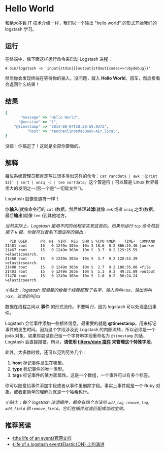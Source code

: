 # Hello World

和绝大多数 IT 技术介绍一样，我们以一个输出 "hello world" 的形式开始我们的 logstash 学习。

## 运行

在终端中，像下面这样运行命令来启动 Logstash 进程：

```
# bin/logstash -e 'input{stdin{}}output{stdout{codec=>rubydebug}}'
```

然后你会发现终端在等待你的输入。没问题，敲入 **Hello World**，回车，然后看看会返回什么结果！

## 结果

```ruby
{
       "message" => "Hello World",
      "@version" => "1",
    "@timestamp" => "2014-08-07T10:30:59.937Z",
          "host" => "raochenlindeMacBook-Air.local",
}
```

没错！你搞定了！这就是全部你要做的。

## 解释

每位系统管理员都肯定写过很多类似这样的命令：`cat randdata | awk '{print $2}' | sort | uniq -c | tee sortdata`。这个管道符 `|` 可以算是 Linux 世界最伟大的发明之一(另一个是“一切皆文件”)。

Logstash 就像管道符一样！

你**输入**(就像命令行的 `cat` )数据，然后处理**过滤**(就像 `awk` 或者 `uniq` 之类)数据，最后**输出**(就像 `tee` )到其他地方。

*当然实际上，Logstash 是用不同的线程来实现这些的。如果你运行 `top` 命令然后按下 `H` 键，你就可以看到下面这样的输出：*

```
  PID USER      PR  NI  VIRT  RES  SHR S %CPU %MEM    TIME+  COMMAND                          
21401 root      16   0 1249m 303m  10m S 18.6  0.2 866:25.46 |worker                           
21467 root      15   0 1249m 303m  10m S  3.7  0.2 129:25.59 >elasticsearch.                   
21468 root      15   0 1249m 303m  10m S  3.7  0.2 128:53.39 >elasticsearch.                   
21400 root      15   0 1249m 303m  10m S  2.7  0.2 108:35.80 <file                             
21403 root      15   0 1249m 303m  10m S  1.3  0.2  49:31.89 >output                           
21470 root      15   0 1249m 303m  10m S  1.0  0.2  56:24.24 >elasticsearch.
```

*小贴士：logstash 很温馨的给每个线程都取了名字，输入的叫<xx，输出的叫>xx，过滤的叫|xx*

数据在线程之间以 **事件** 的形式流传。不要叫*行*，因为 logstash 可以处理[多行](../codec/multiline.md)事件。

Logstash 会给事件添加一些额外信息。最重要的就是 **@timestamp**，用来标记事件的发生时间。因为这个字段涉及到 Logstash 的内部流转，所以必须是一个 joda 对象，如果你尝试自己给一个字符串字段重命名为 `@timestamp` 的话，Logstash 会直接报错。所以，**请使用 [filters/date 插件](../filter/date.md) 来管理这个特殊字段**。

此外，大多数时候，还可以见到另外几个：

1. **host** 标记事件发生在哪里。
2. **type** 标记事件的唯一类型。
3. **tags** 标记事件的某方面属性。这是一个数组，一个事件可以有多个标签。

你可以随意给事件添加字段或者从事件里删除字段。事实上事件就是一个 Ruby 对象，或者更简单的理解为就是一个哈希也行。

*小贴士：每个 logstash 过滤插件，都会有四个方法叫 `add_tag`, `remove_tag`, `add_field` 和 `remove_field`。它们在插件过滤匹配成功时生效。*

## 推荐阅读

* [《the life of an event》官网文档](http://logstash.net/docs/1.4.2/life-of-an-event)
* [《life of a logstash event》Elastic{ON} 上的演讲](https://speakerdeck.com/elastic/life-of-a-logstash-event)

